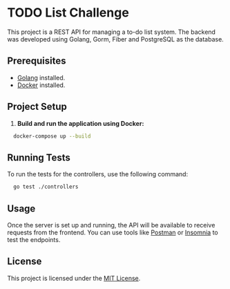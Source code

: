 # TODO List Challenge


This project is a REST API for managing a to-do list system. The backend was developed using Golang, Gorm, Fiber and PostgreSQL as the database.

## Prerequisites

- [Golang](https://go.dev/) installed.
- [Docker](https://www.docker.com/) installed.

## Project Setup

1. **Build and run the application using Docker:**

 ```bash
   docker-compose up --build
  ```
## Running Tests

To run the tests for the controllers, use the following command:

 ```bash
   go test ./controllers
  ```
  ## Usage

Once the server is set up and running, the API will be available to receive requests from the frontend. You can use tools like [Postman](https://www.postman.com/) or [Insomnia](https://insomnia.rest/) to test the endpoints.

## License

This project is licensed under the [MIT License](LICENSE).